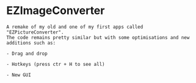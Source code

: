 # EZImageConverter
    A remake of my old and one of my first apps called "EZPictureConverter".
    The code remains pretty similar but with some optimisations and new additions such as:

    - Drag and drop

    - Hotkeys (press ctr + H to see all)

    - New GUI
